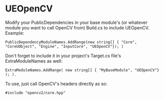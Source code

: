 # UEOpenCV

Modify your PublicDependencies in your base module's (or whatever module you want to call OpenCV from) Build.cs to include UEOpenCV. Example:
```
PublicDependencyModuleNames.AddRange(new string[] { "Core", "CoreUObject", "Engine", "InputCore", "UEOpenCV"}); )
```
Don't forget to include it in your project's Target.cs file's ExtraModuleNames as well:
```
ExtraModuleNames.AddRange( new string[] { "MyBaseModule", "UEOpenCV"} ); ).
```
To use, just call OpenCV's headers directly as so:
```
#include "opencv2/core.hpp" 
```
